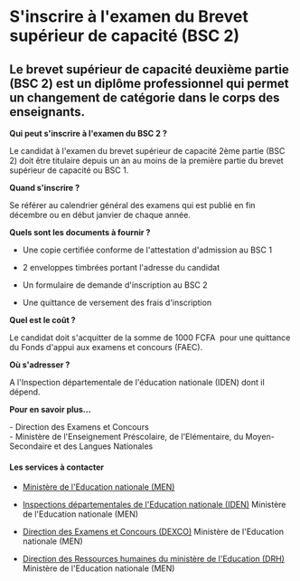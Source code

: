 # S'inscrire à l'examen du Brevet supérieur de capacité (BSC 2)

Le brevet supérieur de capacité deuxième partie (BSC 2) est un diplôme professionnel qui permet un changement de catégorie dans le corps des enseignants.
---------------------------------------------------------------------------------------------------------------------------------------------------------

**Qui peut s'inscrire à l'examen du BSC 2 ?**

Le candidat à l'examen du brevet supérieur de capacité 2ème partie (BSC 2) doit être titulaire depuis un an au moins de la première partie du brevet supérieur de capacité ou BSC 1.

**Quand s'inscrire ?**  
  
Se référer au calendrier général des examens qui est publié en fin décembre ou en début janvier de chaque année.  
  
**Quels sont les documents à fournir ?**

*   Une copie certifiée conforme de l'attestation d'admission au BSC 1  
    
*   2 enveloppes timbrées portant l'adresse du candidat  
    
*   Un formulaire de demande d'inscription au BSC 2  
    
*   Une quittance de versement des frais d'inscription

**Quel est le coût ?**

Le candidat doit s'acquitter de la somme de 1000 FCFA  pour une quittance du Fonds d'appui aux examens et concours (FAEC).

**Où s'adresser ?**

A l'Inspection départementale de l'éducation nationale (IDEN) dont il dépend.

**Pour en savoir plus...**  
  
\- Direction des Examens et Concours  
\- Ministère de l'Enseignement Préscolaire, de l'Elémentaire, du Moyen-Secondaire et des Langues Nationales

#### Les services à contacter

*   [Ministère de l'Education nationale (MEN)](../../../services/ministere-de-leducation-nationale-men.md)
*   [Inspections départementales de l'Education nationale (IDEN)](../../../services/inspections-departementales-de-leducation-nationale-iden.md) Ministère de l'Education nationale (MEN)  
    
*   [Direction des Examens et Concours (DEXCO)](../../../services/direction-des-examens-et-concours-dexco.md) Ministère de l'Education nationale (MEN)  
    
*   [Direction des Ressources humaines du ministère de l'Education (DRH)](../../../services/direction-des-ressources-humaines-du-ministere-de-leducation-drh.md) Ministère de l'Education nationale (MEN)